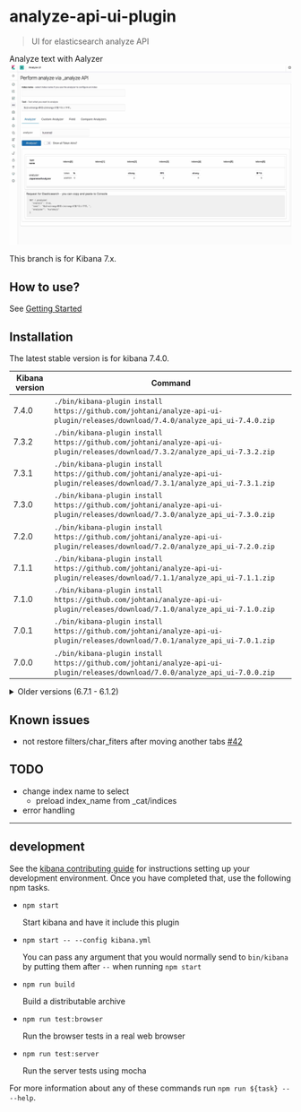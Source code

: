 # analyze-api-ui-plugin

> UI for elasticsearch analyze API

Analyze text with Aalyzer
![Sample image](docs/sample_image.jpg)

This branch is for Kibana 7.x.

## How to use?

See [Getting Started](docs/GETTING_STARTED.md)

## Installation
The latest stable version is for kibana 7.4.0.

| Kibana version | Command |
| ---------- | ------- |
| 7.4.0 | `./bin/kibana-plugin install https://github.com/johtani/analyze-api-ui-plugin/releases/download/7.4.0/analyze_api_ui-7.4.0.zip`
| 7.3.2 | `./bin/kibana-plugin install https://github.com/johtani/analyze-api-ui-plugin/releases/download/7.3.2/analyze_api_ui-7.3.2.zip`
| 7.3.1 | `./bin/kibana-plugin install https://github.com/johtani/analyze-api-ui-plugin/releases/download/7.3.1/analyze_api_ui-7.3.1.zip`
| 7.3.0 | `./bin/kibana-plugin install https://github.com/johtani/analyze-api-ui-plugin/releases/download/7.3.0/analyze_api_ui-7.3.0.zip`
| 7.2.0 | `./bin/kibana-plugin install https://github.com/johtani/analyze-api-ui-plugin/releases/download/7.2.0/analyze_api_ui-7.2.0.zip`
| 7.1.1 | `./bin/kibana-plugin install https://github.com/johtani/analyze-api-ui-plugin/releases/download/7.1.1/analyze_api_ui-7.1.1.zip`
| 7.1.0 | `./bin/kibana-plugin install https://github.com/johtani/analyze-api-ui-plugin/releases/download/7.1.0/analyze_api_ui-7.1.0.zip`
| 7.0.1 | `./bin/kibana-plugin install https://github.com/johtani/analyze-api-ui-plugin/releases/download/7.0.1/analyze_api_ui-7.0.1.zip`
| 7.0.0 | `./bin/kibana-plugin install https://github.com/johtani/analyze-api-ui-plugin/releases/download/7.0.0/analyze_api_ui-7.0.0.zip`


<details>
  <summary>Older versions (6.7.1 - 6.1.2)</summary>

| Kibana version | Command |
| ---------- | ------- |
| 6.7.1 | `./bin/kibana-plugin install https://github.com/johtani/analyze-api-ui-plugin/releases/download/6.7.1/analyze-api-ui-plugin-6.7.1.zip`
| 6.7.0 | `./bin/kibana-plugin install https://github.com/johtani/analyze-api-ui-plugin/releases/download/6.7.0/analyze-api-ui-plugin-6.7.0.zip`
| 6.6.2 | `./bin/kibana-plugin install https://github.com/johtani/analyze-api-ui-plugin/releases/download/6.6.2/analyze-api-ui-plugin-6.6.2.zip`
| 6.6.1 | `./bin/kibana-plugin install https://github.com/johtani/analyze-api-ui-plugin/releases/download/6.6.1/analyze-api-ui-plugin-6.6.1.zip`
| 6.6.0 | `./bin/kibana-plugin install https://github.com/johtani/analyze-api-ui-plugin/releases/download/6.6.0/analyze-api-ui-plugin-6.6.0.zip`
| 6.5.4 | `./bin/kibana-plugin install https://github.com/johtani/analyze-api-ui-plugin/releases/download/6.5.4/analyze-api-ui-plugin-6.5.4.zip`
| 6.5.3 | `./bin/kibana-plugin install https://github.com/johtani/analyze-api-ui-plugin/releases/download/6.5.3/analyze-api-ui-plugin-6.5.3.zip`
| 6.5.2 | `./bin/kibana-plugin install https://github.com/johtani/analyze-api-ui-plugin/releases/download/6.5.2/analyze-api-ui-plugin-6.5.2.zip`
| 6.5.1 | `./bin/kibana-plugin install https://github.com/johtani/analyze-api-ui-plugin/releases/download/6.5.1/analyze-api-ui-plugin-6.5.1.zip`
| 6.5.0 | `./bin/kibana-plugin install https://github.com/johtani/analyze-api-ui-plugin/releases/download/6.5.0/analyze-api-ui-plugin-6.5.0.zip`
| 6.4.3 | `./bin/kibana-plugin install https://github.com/johtani/analyze-api-ui-plugin/releases/download/6.4.3/analyze-api-ui-plugin-6.4.3.zip`
| 6.4.2 | `./bin/kibana-plugin install https://github.com/johtani/analyze-api-ui-plugin/releases/download/6.4.2/analyze-api-ui-plugin-6.4.2.zip`
| 6.4.1 | `./bin/kibana-plugin install https://github.com/johtani/analyze-api-ui-plugin/releases/download/6.4.1/analyze-api-ui-plugin-6.4.1.zip`
| 6.4.0 | `./bin/kibana-plugin install https://github.com/johtani/analyze-api-ui-plugin/releases/download/6.4.0/analyze-api-ui-plugin-6.4.0.zip`
| 6.3.2 | `./bin/kibana-plugin install https://github.com/johtani/analyze-api-ui-plugin/releases/download/6.3.2/analyze-api-ui-plugin-6.3.2.zip`
| 6.3.0 | `./bin/kibana-plugin install https://github.com/johtani/analyze-api-ui-plugin/releases/download/6.3.0/analyze-api-ui-plugin-6.3.0.zip`
| 6.2.4 | `./bin/kibana-plugin install https://github.com/johtani/analyze-api-ui-plugin/releases/download/6.2.4/analyze-api-ui-plugin-6.2.4.zip`
| 6.2.3 | `./bin/kibana-plugin install https://github.com/johtani/analyze-api-ui-plugin/releases/download/6.2.3/analyze-api-ui-plugin-6.2.3.zip`
| 6.2.2 | `./bin/kibana-plugin install https://github.com/johtani/analyze-api-ui-plugin/releases/download/6.2.2/analyze-api-ui-plugin-6.2.2.zip`
| 6.2.1 | `./bin/kibana-plugin install https://github.com/johtani/analyze-api-ui-plugin/releases/download/6.2.1/analyze-api-ui-plugin-6.2.1.zip`
| 6.2.0 | `./bin/kibana-plugin install https://github.com/johtani/analyze-api-ui-plugin/releases/download/6.2.0/analyze-api-ui-plugin-6.2.0.zip`
| 6.1.3 | `./bin/kibana-plugin install https://github.com/johtani/analyze-api-ui-plugin/releases/download/6.1.3/analyze-api-ui-plugin-6.1.3.zip`
| 6.1.2 | `./bin/kibana-plugin install https://github.com/johtani/analyze-api-ui-plugin/releases/download/6.1.2/analyze-api-ui-plugin-6.1.2.zip`

</details>

## Known issues

* not restore filters/char_fiters after moving another tabs [#42](https://github.com/johtani/analyze-api-ui-plugin/issues/42)

## TODO 

* change index name to select
    * preload index_name from _cat/indices
* error handling

---

## development

See the [kibana contributing guide](https://github.com/elastic/kibana/blob/master/CONTRIBUTING.md) for instructions setting up your development environment. Once you have completed that, use the following npm tasks.

  - `npm start`

    Start kibana and have it include this plugin

  - `npm start -- --config kibana.yml`

    You can pass any argument that you would normally send to `bin/kibana` by putting them after `--` when running `npm start`

  - `npm run build`

    Build a distributable archive

  - `npm run test:browser`

    Run the browser tests in a real web browser

  - `npm run test:server`

    Run the server tests using mocha

For more information about any of these commands run `npm run ${task} -- --help`.
